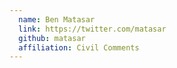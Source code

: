 ```yaml
---
  name: Ben Matasar
  link: https://twitter.com/matasar
  github: matasar
  affiliation: Civil Comments
---
```

